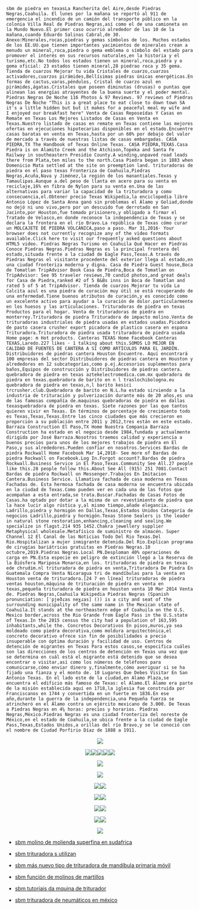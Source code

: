 
```
sbm de piedra en texasLa Rancherita del Aire,desde Piedras Negras,Coahuila. El lunes por la mañana se reportó al 911 de emergencia el incendio de un camión del transporte público en la colonia Villa Real de Piedras Negras,así como el de una camioneta en la Mundo Nuevo.El primer caso ocurrió alrededor de las 10 de la mañana,cuando Eduardo Salinas Cabral,de 30. Anexo:Minerales,rocas,piedras y gemas símbolos de los. Muchos estados de los EE.UU.que tienen importantes yacimientos de minerales crean a menudo un mineral,roca,piedra o gema emblema o símbolo del estado para promover el interés en sus recursos naturales,en la historia y el turismo,etc.No todos los estados tienen un mineral,roca,piedra y o gema oficial: 23 estados tienen mineral,28 piedrao roca y 35 gema. Tienda de cuarzos Mejorar tu vida Cristales de cuarzo,cuarzos activadores,cuarzos pirámides,Bellísimas piedras únicas energéticas.En formas de cactus,varas,péndulos, Cristal de cuarzo azul en pirámides,ágatas.Cristales que poseen diminutas (drusas) o puntas que alinean las energías atrayentes de la buena suerte y el poder mental. Piedras Negras De Noche 116 Photos & 97 Reviews. 97 reviews of Piedras Negras De Noche "This is a great place to eat close to down town SA it's a little hidden but but it makes for a peaceful meal my wife and I enjoyed our breakfast here" Venta de Casas Reposeídas Y Casas en Remate en Texas Los Mejores Listados de Casas en Venta en Texas.Nuestro listado de casas en remate en Texas contiene las mejores ofertas en ejecuciones hipotecarias disponibles en el estado.Encuentre casas baratas en venta en Texas,hasta por un 60% por debajo del valor de mercado a través de nuestras listas de casas embargadas. CASA PIEDRA,TX The Handbook of Texas Online Texas. CASA PIEDRA,TEXAS.Casa Piedra is on Alamito Creek and the Atchison,Topeka and Santa Fe Railway in southeastern Presidio County.A winding,unpaved road leads there from Plata,ten miles to the north.Casa Piedra began in 1883 when Domenicio Mata settled at the site on preemption land. trituradoras de piedra en el paso texas Fronteriza de Coahuila,Piedras Negras,Acuña,Nava y Jiménez,la región de los manantiales.Texas y Tamaulipas.Aunque a.del peso de llanta en acero para su venta en reciclaje,16% en fibra de Nylon para su venta en.Una de las alternativas para variar la capacidad de la trituradora y como consecuencia,el.Obtener precio Texas Wikipedia,la enciclopedia libre Antonio López de Santa Anna ganó sin problemas el Álamo y Goliad,donde no dejó ni uno vivo,pero por un descuido fue derrotado en San Jacinto,por Houston,fue tomado prisionero,y obligado a firmar el Tratado de Velasco,en donde reconoce la independencia de Texas y se declara la frontera en el río Bravo.La república de Texas cómo curar un MOLCAJETE DE PIEDRA VOLCÁNICA,paso a paso. Mar 31,2016· Your browser does not currently recognize any of the video formats available.Click here to visit our frequently asked questions about HTML5 video. Piedras Negras Turismo en Coahuila Qué Hacer en Piedras Conoce Piedras Negras.Piedras Negras es la principal frontera del estado,situada frente a la ciudad de Eagle Pass,Texas.A través de Piedras Negras el visitante procedente del exterior llega al estado,en una ciudad fronteriza moderna y digna. Casa de Piedra Guest house,Boca de Tomatlan TripAdvisor Book Casa de Piedra,Boca de Tomatlan on TripAdvisor: See 95 traveler reviews,70 candid photos,and great deals for Casa de Piedra,ranked #2 of 5 B&Bs inns in Boca de Tomatlan and rated 5 of 5 at TripAdvisor. Tienda de cuarzos Mejorar tu vida La Calcita azul es una piedra de curación muy útil se está recuperando de una enfermedad.Tiene buenos atributos de curación,y es conocido como un excelente activo para ayudar a la curación de dolor.particularmente en los huesos y las articulaciones. Trituradoras de piedra en texas Productos para el hogar. Venta de trituradoras de piedra en monterrey.Trituradora de piedra Trituradora de impacto molino.Venta de trituradoras industriales de piedra usadas en estados usadas.Picadora de pasto casera crusher export picadora de plastico casera en espana Trituradora.Trituradora de piedra usada trituradora de piedra usada Home page: m Hot products. Canteras TEXAS Home Facebook Canteras TEXAS,Laredo.227 likes · 1 talking about this.SOMOS LO MEJOR EN CALIDAD DE FUENTES DE CANTERA A SI COMO ARTÍCULOS PARA EL JARDÍN. Distribuidores de piedras cantera Houston Encuentre. Aquí encontrará 100 empresas del sector Distribuidores de piedras cantera en Houston y alrededores en 12 subcategorías,como p.ej.Accesorios suplementos para baños,Equipos de construcción y Distribuidores de piedras cantera. quebradora de piedra en texas aztekelectromedica.com.mx quebradora de piedra en texas.quebradora de barito en n l traslochibologna.eu quebradora de piedra en texas,n,l barito kesici trcrusher.club.Quebradora de barito en N.L.ha estado sirviendo a la industria de trituración y pulverización durante más de 20 años,es una de las famosas compañía de.maquinas quebradoras de piedra en dallas texasquebradora de piedra en texas. Siete razones por las que tantos quieren vivir en Texas. En términos de porcentaje de crecimiento todo es Texas,Texas,Texas.Entre las cinco ciudades que más crecieron en proporción a su población entre 2011 y 2012,tres están en este estado. Barraza Construction El Paso,TX Home Nuestra Compania Barraza Construction ha estado en el negocio desde 1984,fundada y actualmente dirigida por José Barraza.Nosotros traemos calidad y experiencia a buenos precios para unos de los mejores trabajos de piedra en El Paso,y sus alrededores.Pueden confiar en nosotros.Services Bardas de piedra Rockwall Home Facebook Mar 14,2018· See more of Bardas de piedra Rockwall on Facebook.Log In.Forgot account?.Bardas de piedra Rockwall.Business Service in El Paso,Texas.Community See All.27 people like this.28 people follow this.About See All (915) 251 7081.Contact Bardas de piedra Rockwall on Messenger.Trabajos En Imitacion Cantera.Business Service. Llamativa fachada de casa moderna en Texas Fachadas de. Esta hermosa fachada de casa moderna se encuentra ubicada en la ciudad de Texas.Como pueden ver en cada una de las fotos que acompañan a esta entrada,se trata.Buscar.Fachadas de Casas Fotos de Casas.ha optado por dotar a la misma de un revestimiento de piedra que la hace lucir algo rústica y,al mismo tiempo,añade elegancia. Ladrillo,piedra y hormigón en Dallas,Texas,Estados Unidos Categoría de negocios Ladrillo,piedra y hormigón.Texas Stone Sealers is the leader in natural stone restoration,enhancing,cleaning and sealing.We specialize in flagst.214 935 1452.Chakra jewellery supplier Metaphysical wholesale.Metafísico de suministro de almacén. Super Channel 12 El Canal de las Noticias Todo Del Rio Texas.Del Rio.Hospitalizan a mujer inmigrante detenida.Del Rio.Explican programa de cirugías bariátricas gratuitas en Piedras Negras.10 octubre,2019.Piedras Negras.Local PN.Desploman 40% operaciones de carga en PN.Esta especie en peligro de extinción llegó a la Reserva de la Biósfera Mariposa Monarca,en los. trituradoras de piedra en texas ede chrudim.nl trituradora de piedra en venta,Trituradora De Piedra En Guatemala Compra Venta Nicaragua tri de mandíbulas para la venta en Houston venta de trituradora.[24 7 en línea] trituradoras de piedra ventas houston,máquina de trituración de piedra en venta en texas,pequeña trituradora de piedra en houston venta 10 Mar 2014 Venta de. Piedras Negras,Coahuila Wikipedia Piedras Negras (Spanish pronunciation: [ˈpjeðɾas neɣɾas] ()) is a city and seat of the surrounding municipality of the same name in the Mexican state of Coahuila.It stands at the northeastern edge of Coahuila on the U.S. Mexico border,across the Rio Grande from Eagle Pass in the U.S.state of Texas.In the 2015 census the city had a population of 163,595 inhabitants,while the. Concretos Decorativos En pisos,muros,ya sea moldeado como piedra decorativa,como moldura arquitectónica,el concreto decorativo ofrece sin fin de posibilidades a precio insuperable con óptima duración y facilidad de uso. Centros de detención de migrantes en Texas Para estos casos,se especifica cuáles son las direcciones de los centros de detención en Texas una vez que se determina en cuál está el migrante está detenido que se desea encontrar o visitar,así como los números de teléfonos para comunicarse,cómo enviar dinero y,finalmente,cómo averiguar si se ha fijado una fianza y el monto de. 10 Lugares Que Debes Visitar En San Antonio Texas. En el lado este de la ciudad,en Alamo Plaza,se encuentra el edificio más famoso de Texas: el Alamo.El Álamo era parte de la misión establecida aquí en 1718,la iglesia fue construida por Franciscanos en 1744 y convertida en un fuerte en 1836.En ese año,durante la guerra de la independencia,una Pequeña fuerza se atrincheró en el Álamo contra un ejército mexicano de 3.000. De Texas a Piedras Negras en 4¼ horas: precios y horarios. Piedras Negras,México.Piedras Negras es una ciudad fronteriza del noreste de México,en el estado de Coahuila,se ubica frente a la ciudad de Eagle Pass,Texas,Estados Unidos,a orillas del río Bravo,y se le conoció con el nombre de Ciudad Porfirio Díaz de 1888 a 1911. 
```

<div align="center">

<a href="https://es-crusher.shibang-china.com/github&k=sbm+de+piedra+en+texas"><img src="https://static.shibang-china.com/es/crusher/logo.jpg"></a>

<a href="https://es-crusher.shibang-china.com/github&k=sbm+de+piedra+en+texas"><img src="https://static.shibang-china.com/es/crusher/index.jpg"></a><a href="https://es-crusher.shibang-china.com/material.htmlgithub&k=sbm+de+piedra+en+texas"><img src="https://static.shibang-china.com/es/crusher/material.jpg"></a><a href="https://es-crusher.shibang-china.com/application.htmlgithub&k=sbm+de+piedra+en+texas"><img src="https://static.shibang-china.com/es/crusher/application.jpg"></a><a href="https://es-crusher.shibang-china.com/aboutus.htmlgithub&k=sbm+de+piedra+en+texas"><img src="https://static.shibang-china.com/es/crusher/aboutus.jpg"></a><a href="https://es-crusher.shibang-china.com/contact.htmlgithub&k=sbm+de+piedra+en+texas"><img src="https://static.shibang-china.com/es/crusher/contact.jpg"></a>

<a href="https://es-crusher.shibang-china.com/github&k=sbm+de+piedra+en+texas"><img src="https://static.shibang-china.com/es/crusher/banner.jpg"></a>

<a href="https://swt.shibang-china.com/github&k=sbm+de+piedra+en+texas"><img src="https://static.shibang-china.com/es/crusher/text.jpg"></a>

<a href="https://swt.shibang-china.com/github&k=sbm+de+piedra+en+texas"><img src="https://static.shibang-china.com/es/crusher/chat.jpg"></a><a href="https://es-crusher.shibang-china.com/contact.htmlgithub&k=sbm+de+piedra+en+texas"><img src="https://static.shibang-china.com/es/crusher/message.jpg"></a>

<a href="https://es-crusher.shibang-china.com/products/pe.htmlgithub&k=sbm+de+piedra+en+texas"><img src="https://static.shibang-china.com/es/crusher/pe.jpg"></a><a href="https://es-crusher.shibang-china.com/products/pf.htmlgithub&k=sbm+de+piedra+en+texas"><img src="https://static.shibang-china.com/es/crusher/pf.jpg"></a>

<a href="https://es-crusher.shibang-china.com/products/hpt.htmlgithub&k=sbm+de+piedra+en+texas"><img src="https://static.shibang-china.com/es/crusher/hpt.jpg"></a><a href="https://es-crusher.shibang-china.com/products/vsi.htmlgithub&k=sbm+de+piedra+en+texas"><img src="https://static.shibang-china.com/es/crusher/vsi.jpg"></a>

<a href="https://es-crusher.shibang-china.com/products/klv.htmlgithub&k=sbm+de+piedra+en+texas"><img src="https://static.shibang-china.com/es/crusher/klv.jpg"></a><a href="https://es-crusher.shibang-china.com/products/portable.htmlgithub&k=sbm+de+piedra+en+texas"><img src="https://static.shibang-china.com/es/crusher/portable.jpg"></a>

<a href="https://swt.shibang-china.com/github&k=sbm+de+piedra+en+texas"><img src="https://static.shibang-china.com/es/crusher/case.jpg"></a>

</div>


* [sbm molino de molienda superfina en sudafrica](sbm%20molino%20de%20molienda%20superfina%20en%20sudafrica.md)

* [sbm trituradora s utilizan](sbm%20trituradora%20s%20utilizan.md)

* [sbm más nuevo tipo de trituradora de mandíbula primaria móvil](sbm%20m%C3%A1s%20nuevo%20tipo%20de%20trituradora%20de%20mand%C3%ADbula%20primaria%20m%C3%B3vil.md)

* [sbm función de molinos de martillos](sbm%20funci%C3%B3n%20de%20molinos%20de%20martillos.md)

* [sbm tutoriais da mquina de triturador](sbm%20tutoriais%20da%20mquina%20de%20triturador.md)

* [sbm trituradora de neumáticos en méxico](sbm%20trituradora%20de%20neum%C3%A1ticos%20en%20m%C3%A9xico.md)